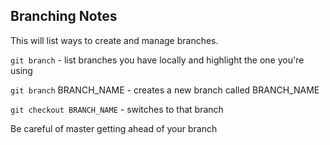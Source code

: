 ## Branching Notes

This will list ways to create and manage branches.

`git branch` - list branches you have locally and highlight the one you're using

`git branch` BRANCH_NAME - creates a new branch called BRANCH_NAME

`git checkout BRANCH_NAME` - switches to that branch

Be careful of master getting ahead of your branch
